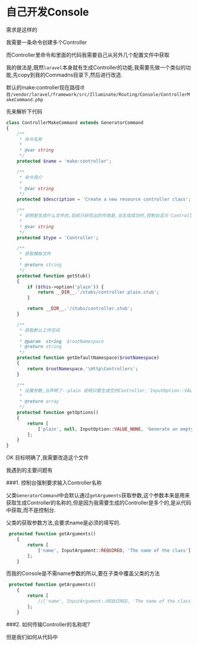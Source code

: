 # 自己开发Console

需求是这样的

我需要一条命令创建多个Controller

而Controller里命令和里面的代码我需要自己从另外几个配置文件中获取

我的做法是,既然`laravel`本身就有生成Controller的功能,我需要先做一个类似的功能,先copy到我的Commadns目录下,然后进行改造.

默认的make:controller现在路径`项目/vendor/laravel/framework/src/Illuminate/Routing/Console/ControllerMakeCommand.php`

先来解析下代码

```php
class ControllerMakeCommand extends GeneratorCommand
{
    /**
     * 命令名称
     *
     * @var string
     */
    protected $name = 'make:controller';

    /**
     * 命令简介
     *
     * @var string
     */
    protected $description = 'Create a new resource controller class';

    /**
     * 说明是生成什么文件的,目前只研究出的作用是,当生成成功时,控制台显示`Controller created successfully`的作用
     *
     * @var string
     */
    protected $type = 'Controller';

    /**
     * 获取模板文件
     *
     * @return string
     */
    protected function getStub()
    {
        if ($this->option('plain')) {
            return __DIR__.'/stubs/controller.plain.stub';
        }

        return __DIR__.'/stubs/controller.stub';
    }

    /**
     * 获取默认工作空间
     *
     * @param  string  $rootNamespace
     * @return string
     */
    protected function getDefaultNamespace($rootNamespace)
    {
        return $rootNamespace.'\Http\Controllers';
    }

    /**
     * 设置参数,当声明了--plain 说明只要生成空的Controller,`InputOption::VALUE_NONE`代表这个参数可有可无.
     *
     * @return array
     */
    protected function getOptions()
    {
        return [
            ['plain', null, InputOption::VALUE_NONE, 'Generate an empty controller class.'],
        ];
    }
}

```
OK 目标明确了,我需要改造这个文件

我遇到的主要问题有

###1. 控制台强制要求输入Controller名称

父类`GeneratorCommand`中会默认通过`getArguments`获取参数,这个参数本来是用来获取生成Controller的名称的,但是因为我需要生成的Controller是多个的,是从代码中获取,而不是控制台.

父类的获取参数方法,会要求name是必须的填写的.
```php
 protected function getArguments()
    {
        return [
            ['name', InputArgument::REQUIRED, 'The name of the class'],
        ];
    }
```

而我的Console是不需name参数的所以,要在子类中覆盖父类的方法

```php
 protected function getArguments()
    {
        return [
            //['name', InputArgument::REQUIRED, 'The name of the class'],
        ];
    }
```

###2. 如何传输Controller的名称呢?

但是我们如何从代码中